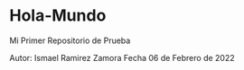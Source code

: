 # Hola-Mundo
Mi Primer Repositorio de Prueba

Autor: Ismael Ramirez Zamora
Fecha 06 de Febrero de 2022
